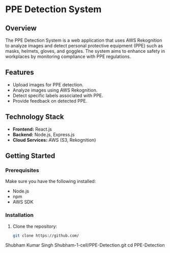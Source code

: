 # PPE Detection System

## Overview
The PPE Detection System is a web application that uses AWS Rekognition to analyze images and detect personal protective equipment (PPE) such as masks, helmets, gloves, and goggles. The system aims to enhance safety in workplaces by monitoring compliance with PPE regulations.

## Features
- Upload images for PPE detection.
- Analyze images using AWS Rekognition.
- Detect specific labels associated with PPE.
- Provide feedback on detected PPE.

## Technology Stack
- **Frontend:** React.js
- **Backend:** Node.js, Express.js
- **Cloud Services:** AWS (S3, Rekognition)

## Getting Started

### Prerequisites
Make sure you have the following installed:
- Node.js
- npm
- AWS SDK

### Installation
1. Clone the repository:
   ```bash
   git clone https://github.com/
Shubham Kumar Singh Shubham-1-cell/PPE-Detection.git
   cd PPE-Detection
